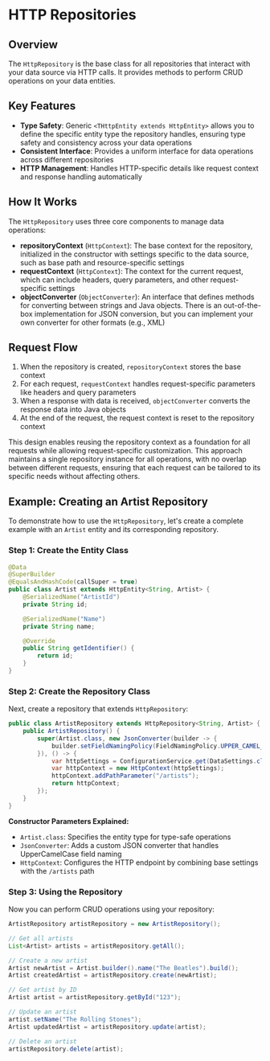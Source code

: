 # HTTP Repositories

## Overview

The `HttpRepository` is the base class for all repositories that interact with your data source via HTTP calls. It provides methods to perform CRUD operations on your data entities.

## Key Features

- **Type Safety**: Generic `<THttpEntity extends HttpEntity>` allows you to define the specific entity type the repository handles, ensuring type safety and consistency across your data operations
- **Consistent Interface**: Provides a uniform interface for data operations across different repositories
- **HTTP Management**: Handles HTTP-specific details like request context and response handling automatically

## How It Works

The `HttpRepository` uses three core components to manage data operations:

- **repositoryContext** (`HttpContext`): The base context for the repository, initialized in the constructor with settings specific to the data source, such as base path and resource-specific settings
- **requestContext** (`HttpContext`): The context for the current request, which can include headers, query parameters, and other request-specific settings
- **objectConverter** (`ObjectConverter`): An interface that defines methods for converting between strings and Java objects. There is an out-of-the-box implementation for JSON conversion, but you can implement your own converter for other formats (e.g., XML)

## Request Flow

1. When the repository is created, `repositoryContext` stores the base context
2. For each request, `requestContext` handles request-specific parameters like headers and query parameters
3. When a response with data is received, `objectConverter` converts the response data into Java objects
4. At the end of the request, the request context is reset to the repository context

This design enables reusing the repository context as a foundation for all requests while allowing request-specific customization. This approach maintains a single repository instance for all operations, with no overlap between different requests, ensuring that each request can be tailored to its specific needs without affecting others.

## Example: Creating an Artist Repository

To demonstrate how to use the `HttpRepository`, let's create a complete example with an `Artist` entity and its corresponding repository.

### Step 1: Create the Entity Class

```java
@Data
@SuperBuilder
@EqualsAndHashCode(callSuper = true)
public class Artist extends HttpEntity<String, Artist> {
    @SerializedName("ArtistId")
    private String id;

    @SerializedName("Name")
    private String name;

    @Override
    public String getIdentifier() {
        return id;
    }
}
```

### Step 2: Create the Repository Class

Next, create a repository that extends `HttpRepository`:

```java
public class ArtistRepository extends HttpRepository<String, Artist> {
    public ArtistRepository() {
        super(Artist.class, new JsonConverter(builder -> {
            builder.setFieldNamingPolicy(FieldNamingPolicy.UPPER_CAMEL_CASE);
        }), () -> {
            var httpSettings = ConfigurationService.get(DataSettings.class).getHttpSettings();
            var httpContext = new HttpContext(httpSettings);
            httpContext.addPathParameter("/artists");
            return httpContext;
        });
    }
}
```

**Constructor Parameters Explained:**

- `Artist.class`: Specifies the entity type for type-safe operations
- `JsonConverter`: Adds a custom JSON converter that handles UpperCamelCase field naming
- `HttpContext`: Configures the HTTP endpoint by combining base settings with the `/artists` path

### Step 3: Using the Repository

Now you can perform CRUD operations using your repository:

```java
ArtistRepository artistRepository = new ArtistRepository();

// Get all artists
List<Artist> artists = artistRepository.getAll();

// Create a new artist
Artist newArtist = Artist.builder().name("The Beatles").build();
Artist createdArtist = artistRepository.create(newArtist);

// Get artist by ID
Artist artist = artistRepository.getById("123");

// Update an artist
artist.setName("The Rolling Stones");
Artist updatedArtist = artistRepository.update(artist);

// Delete an artist
artistRepository.delete(artist);
```
